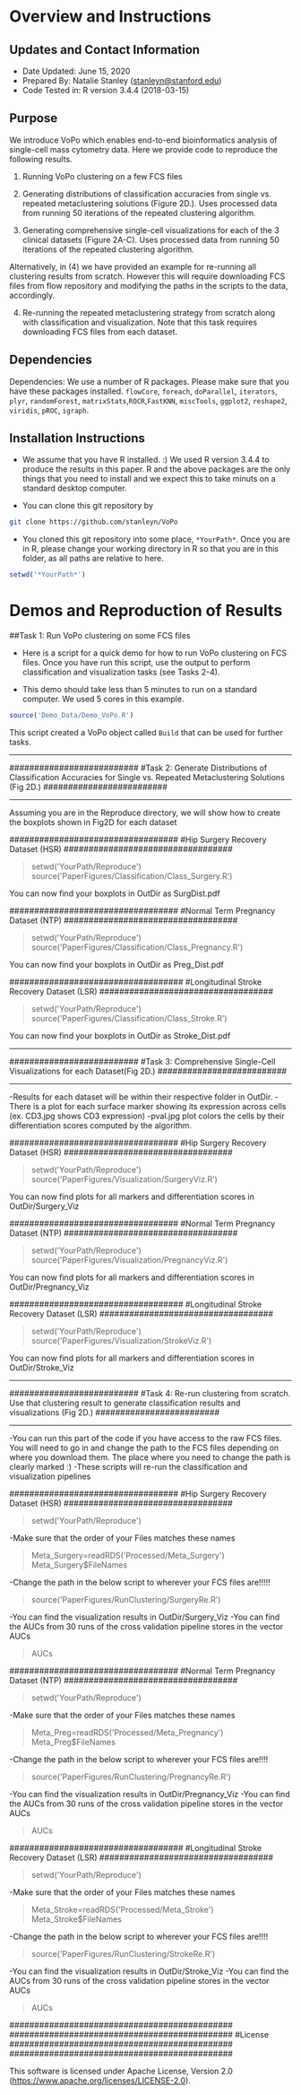 
# Overview and Instructions

## Updates and Contact Information

* Date Updated: June 15, 2020
* Prepared By: Natalie Stanley (stanleyn@stanford.edu)
* Code Tested in: R version 3.4.4 (2018-03-15)

## Purpose

We introduce VoPo which enables end-to-end bioinformatics analysis of single-cell mass cytometry data. Here we provide code to reproduce the following results. 

1) Running VoPo clustering on a few FCS files

2) Generating distributions of classification accuracies from single vs. repeated metaclustering solutions (Figure 2D.). Uses processed data from running 50 iterations of the repeated clustering algorithm.

3) Generating comprehensive single-cell visualizations for each of the 3 clinical datasets (Figure 2A-C). Uses processed data from running 50 iterations of the repeated clustering algorithm. 

Alternatively, in (4) we have provided an example for re-running all clustering results from scratch. However this will require downloading FCS files from flow repository and modifying the paths in the scripts to the data, accordingly.  

4) Re-running the repeated metaclustering strategy from scratch along with classification and visualization. Note that this task requires downloading FCS files from each dataset. 

## Dependencies

Dependencies: We use a number of R packages. Please make sure that you have these packages installed. `flowCore`, `foreach`, `doParallel`, `iterators`, `plyr`, `randomForest`, `matrixStats`,`ROCR`,`FastKNN`, `miscTools`, `ggplot2`, `reshape2`, `viridis`, `pROC`, `igraph`.

## Installation Instructions

* We assume that you have R installed. :) We used R version 3.4.4 to produce the results in this paper. R and the above packages are the only things that you need to install and we expect this to take minuts on a standard desktop computer.

* You can clone this git repository by 

```Bash
git clone https://github.com/stanleyn/VoPo
```
* You cloned this git repository into some place, `*YourPath*`. Once you are in R, please change your working directory in R so that you are in this folder, as all paths are relative to here.

```R
setwd('*YourPath*')
```
# Demos and Reproduction of Results

##Task 1: Run VoPo clustering on some FCS files

* Here is a script for a quick demo for how to run VoPo clustering on FCS files. Once you have run this script, use the output to perform classification and visualization tasks (see Tasks 2-4). 

* This demo should take less than 5 minutes to run on a standard computer. We used 5 cores in this example.

```R
source('Demo_Data/Demo_VoPo.R')
```

This script created a VoPo object called `Build` that can be used for further tasks.

**************************
##########################
#Task 2: Generate Distributions of Classification Accuracies for Single vs. Repeated Metaclustering Solutions (Fig 2D.)
#########################
***************************
Assuming you are in the Reproduce directory, we will show how to create the boxplots shown in Fig2D for each dataset

##################################
#Hip Surgery Recovery Dataset (HSR)
##################################
>setwd('YourPath/Reproduce')
>source('PaperFigures/Classification/Class_Surgery.R')

You can now find your boxplots in OutDir as SurgDist.pdf

##################################
#Normal Term Pregnancy Dataset (NTP)
###################################
>setwd('YourPath/Reproduce')
>source('PaperFigures/Classification/Class_Pregnancy.R')

You can now find your boxplots in OutDir as Preg_Dist.pdf

###################################
#Longitudinal Stroke Recovery Dataset (LSR)
###################################
>setwd('YourPath/Reproduce')
>source('PaperFigures/Classification/Class_Stroke.R')

You can now find your boxplots in OutDir as Stroke_Dist.pdf

**************************
##########################
#Task 3: Comprehensive Single-Cell Visualizations for each Dataset(Fig 2D.)
##########################
***************************

-Results for each dataset will be within their respective folder in OutDir. 
-There is a plot for each surface marker showing its expression across cells (ex. CD3.jpg shows CD3 expression)
-pval.jpg plot colors the cells by their differentiation scores computed by the algorithm. 

##################################
#Hip Surgery Recovery Dataset (HSR)
##################################
>setwd('YourPath/Reproduce')
>source('PaperFigures/Visualization/SurgeryViz.R')

You can now find plots for all markers and differentiation scores in OutDir/Surgery_Viz

##################################
#Normal Term Pregnancy Dataset (NTP)
###################################
>setwd('YourPath/Reproduce')
>source('PaperFigures/Visualization/PregnancyViz.R')

You can now find plots for all markers and differentiation scores in OutDir/Pregnancy_Viz

###################################
#Longitudinal Stroke Recovery Dataset (LSR)
###################################
>setwd('YourPath/Reproduce')
>source('PaperFigures/Visualization/StrokeViz.R')

You can now find plots for all markers and differentiation scores in OutDir/Stroke_Viz

**************************
##########################
#Task 4: Re-run clustering from scratch. Use that clustering result to generate classification results and visualizations (Fig 2D.)
#########################
***************************

-You can run this part of the code if you have access to the raw FCS files. You will need to go in and change the path to the FCS files depending on where you download them. The place where you need to change the path is clearly marked :)
-These scripts will re-run the classification and visualization pipelines

##################################
#Hip Surgery Recovery Dataset (HSR)
##################################

>setwd('YourPath/Reproduce')

-Make sure that the order of your Files matches these names
>Meta_Surgery=readRDS('Processed/Meta_Surgery')
>Meta_Surgery$FileNames

-Change the path in the below script to wherever your FCS files are!!!!!

>source('PaperFigures/RunClustering/SurgeryRe.R')

-You can find the visualization results in OutDir/Surgery_Viz
-You can find the AUCs from 30 runs of the cross validation pipeline stores in the vector AUCs

>AUCs 

##################################
#Normal Term Pregnancy Dataset (NTP)
###################################
>setwd('YourPath/Reproduce')

-Make sure that the order of your Files matches these names
>Meta_Preg=readRDS('Processed/Meta_Pregnancy')
>Meta_Preg$FileNames

-Change the path in the below script to wherever your FCS files are!!!!

>source('PaperFigures/RunClustering/PregnancyRe.R')

-You can find the visualization results in OutDir/Pregnancy_Viz
-You can find the AUCs from 30 runs of the cross validation pipeline stores in the vector AUCs

>AUCs 

###################################
#Longitudinal Stroke Recovery Dataset (LSR)
###################################
>setwd('YourPath/Reproduce')

-Make sure that the order of your Files matches these names
>Meta_Stroke=readRDS('Processed/Meta_Stroke')
>Meta_Stroke$FileNames

-Change the path in the below script to wherever your FCS files are!!!!

>source('PaperFigures/RunClustering/StrokeRe.R')

-You can find the visualization results in OutDir/Stroke_Viz
-You can find the AUCs from 30 runs of the cross validation pipeline stores in the vector AUCs

>AUCs

#############################################
#############################################
#License
#############################################
#############################################

This software is licensed under Apache License, Version 2.0 (https://www.apache.org/licenses/LICENSE-2.0). 
